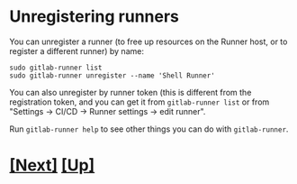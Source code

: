 # Unregistering runners

You can unregister a runner (to free up resources on the Runner host, or to register a different runner) by name:

```
sudo gitlab-runner list
sudo gitlab-runner unregister --name 'Shell Runner'
```

You can also unregister by runner token (this is different from the
registration token, and you can get it from `gitlab-runner list` or from
"Settings -> CI/CD -> Runner settings -> edit runner".

Run `gitlab-runner help` to see other things you can do with `gitlab-runner`.

# [[Next]](01_25-register-and-enable-Docker-runner.md) [[Up]](README.md)
